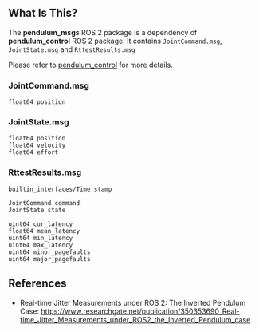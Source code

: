 ## **What Is This?**

The **pendulum_msgs** ROS 2 package is a dependency of **pendulum_control** ROS 2 package. It contains `JointCommand.msg`, `JointState.msg` and `RttestResults.msg`

Please refer to [pendulum_control](https://github.com/ros2/demos/tree/rolling/pendulum_control) for more details.

### **JointCommand.msg**

```msg
float64 position
```

### **JointState.msg**

```msg
float64 position
float64 velocity
float64 effort
```

### **RttestResults.msg**

```msg
builtin_interfaces/Time stamp

JointCommand command
JointState state

uint64 cur_latency
float64 mean_latency
uint64 min_latency
uint64 max_latency
uint64 minor_pagefaults 
uint64 major_pagefaults
```


## References

- Real-time Jitter Measurements under ROS 2: The Inverted Pendulum Case: https://www.researchgate.net/publication/350353690_Real-time_Jitter_Measurements_under_ROS2_the_Inverted_Pendulum_case
